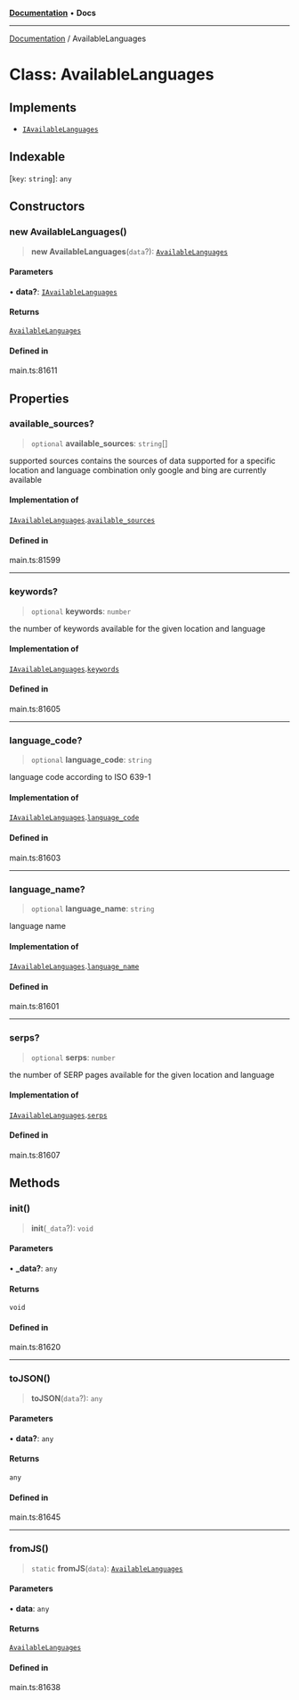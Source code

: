 [**Documentation**](../README.md) • **Docs**

***

[Documentation](../globals.md) / AvailableLanguages

# Class: AvailableLanguages

## Implements

- [`IAvailableLanguages`](../interfaces/IAvailableLanguages.md)

## Indexable

 \[`key`: `string`\]: `any`

## Constructors

### new AvailableLanguages()

> **new AvailableLanguages**(`data`?): [`AvailableLanguages`](AvailableLanguages.md)

#### Parameters

• **data?**: [`IAvailableLanguages`](../interfaces/IAvailableLanguages.md)

#### Returns

[`AvailableLanguages`](AvailableLanguages.md)

#### Defined in

main.ts:81611

## Properties

### available\_sources?

> `optional` **available\_sources**: `string`[]

supported sources
contains the sources of data supported for a specific location and language combination
only google and bing are currently available

#### Implementation of

[`IAvailableLanguages`](../interfaces/IAvailableLanguages.md).[`available_sources`](../interfaces/IAvailableLanguages.md#available_sources)

#### Defined in

main.ts:81599

***

### keywords?

> `optional` **keywords**: `number`

the number of keywords available for the given location and language

#### Implementation of

[`IAvailableLanguages`](../interfaces/IAvailableLanguages.md).[`keywords`](../interfaces/IAvailableLanguages.md#keywords)

#### Defined in

main.ts:81605

***

### language\_code?

> `optional` **language\_code**: `string`

language code according to ISO 639-1

#### Implementation of

[`IAvailableLanguages`](../interfaces/IAvailableLanguages.md).[`language_code`](../interfaces/IAvailableLanguages.md#language_code)

#### Defined in

main.ts:81603

***

### language\_name?

> `optional` **language\_name**: `string`

language name

#### Implementation of

[`IAvailableLanguages`](../interfaces/IAvailableLanguages.md).[`language_name`](../interfaces/IAvailableLanguages.md#language_name)

#### Defined in

main.ts:81601

***

### serps?

> `optional` **serps**: `number`

the number of SERP pages available for the given location and language

#### Implementation of

[`IAvailableLanguages`](../interfaces/IAvailableLanguages.md).[`serps`](../interfaces/IAvailableLanguages.md#serps)

#### Defined in

main.ts:81607

## Methods

### init()

> **init**(`_data`?): `void`

#### Parameters

• **\_data?**: `any`

#### Returns

`void`

#### Defined in

main.ts:81620

***

### toJSON()

> **toJSON**(`data`?): `any`

#### Parameters

• **data?**: `any`

#### Returns

`any`

#### Defined in

main.ts:81645

***

### fromJS()

> `static` **fromJS**(`data`): [`AvailableLanguages`](AvailableLanguages.md)

#### Parameters

• **data**: `any`

#### Returns

[`AvailableLanguages`](AvailableLanguages.md)

#### Defined in

main.ts:81638
